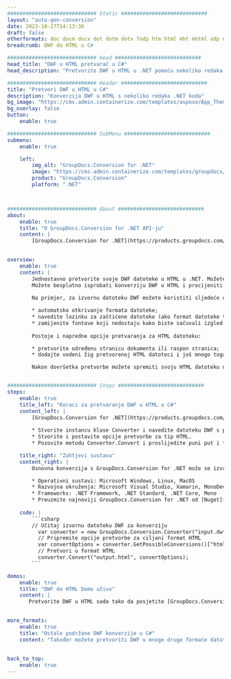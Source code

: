 ```yaml
---
############################# Static ############################
layout: "auto-gen-conversion"
date: 2023-10-27T14:13:36
draft: false
otherformats: doc docm docx dot dotm dotx fodp htm html mht mhtml odp odt otp pot potm potx pps ppsm ppsx ppt pptm pptx rtf
breadcrumb: DWF do HTML u C#

############################# Head ############################
head_title: "DWF u HTML pretvarač u C#"
head_description: "Pretvorite DWF u HTML u .NET pomoću nekoliko redaka koda. Koristite GroupDocs Document Conversion API za pretvaranje preko 160 formata datoteka."

############################# Header ############################
title: "Pretvori DWF u HTML u C#"
description: "Konverzija DWF u HTML s nekoliko redaka .NET koda"
bg_image: "https://cms.admin.containerize.com/templates/aspose/App_Themes/V3/images/bg/header1.png"
bg_overlay: false
button:
    enable: true

############################# SubMenu ############################
submenu:
    enable: true

    left:
        img_alt: "GroupDocs.Conversion for .NET"
        image: "https://cms.admin.containerize.com/templates/groupdocs/images/product-logos/90x90-noborder/groupdocs-conversion-net.png"
        product: "GroupDocs.Conversion"
        platform: ".NET"



############################# About ############################
about:
    enable: true
    title: "O GroupDocs.Conversion for .NET API-ju"
    content: |
        [GroupDocs.Conversion for .NET](https://products.groupdocs.com/conversion/net/) može se koristiti za pretvaranje Microsoft Worda, Excela, PowerPointa, PDF-a, Visio i drugih formata. GroupDocs.Conversion je samostalni API koji je prikladan za pozadinske i interne sustave gdje su potrebne visoke performanse. Ne ovisi o softveru poput Microsofta ili Open Officea.
    

overview:
    enable: true
    content: |
        Jednostavno pretvorite svoje DWF datoteke u HTML u .NET. Možete koristiti samo nekoliko C# linija koda na bilo kojoj platformi po vašem izboru kao što su - Windows, Linux, macOS.
        Možete besplatno isprobati konverziju DWF u HTML i procijeniti kvalitetu rezultata konverzije. Uz jednostavne scenarije konverzije datoteka, možete isprobati naprednije opcije za učitavanje izvorne DWF datoteke i za spremanje izlaznog HTML rezultata. 
        
        Na primjer, za izvornu datoteku DWF možete koristiti sljedeće opcije učitavanja:

        * automatsko otkrivanje formata datoteke;
        * navedite lozinku za zaštićene datoteke (ako format datoteke to podržava);
        * zamijenite fontove koji nedostaju kako biste sačuvali izgled dokumenta.
        
        Postoje i napredne opcije pretvaranja za HTML datoteku:

        * pretvorite određenu stranicu dokumenta ili raspon stranica;
        * dodajte vodeni žig pretvorenoj HTML datoteci i još mnogo toga.

        Nakon dovršetka pretvorbe možete spremiti svoju HTML datoteku na lokalnu stazu datoteke ili bilo koju pohranu treće strane kao što su FTP, Amazon S3, Google Drive, Dropbox itd. Imajte na umu - da pretvorite DWF u {{ TO}} nema potrebe za instaliranjem bilo kakvog dodatnog softvera - poput MS Officea, Open Officea, Adobe Acrobat Readera itd.


############################# Steps ############################
steps:
    enable: true
    title_left: "Koraci za pretvaranje DWF u HTML u C#"
    content_left: |
        [GroupDocs.Conversion for .NET](https://products.groupdocs.com/conversion/net/) programerima olakšava pretvaranje DWF datoteke u HTML s nekoliko redaka koda.
        
        * Stvorite instancu klase Converter i navedite datoteku DWF s punim putem
        * Stvorite i postavite opcije pretvorbe za tip HTML.
        * Pozovite metodu Converter.Convert i proslijedite puni put i format (HTML) kao parametar

    title_right: "Zahtjevi sustava"
    content_right: |
        Osnovna konverzija s GroupDocs.Conversion for .NET može se izvršiti u samo nekoliko jednostavnih koraka. Naši API-ji podržani su na svim glavnim platformama i operativnim sustavima. Prije izvršavanja koda u nastavku, provjerite imate li sljedeće preduvjete instalirane na vašem sustavu.

        * Operativni sustavi: Microsoft Windows, Linux, MacOS
        * Razvojna okruženja: Microsoft Visual Studio, Xamarin, MonoDevelop
        * Frameworks: .NET Framework, .NET Standard, .NET Core, Mono
        * Preuzmite najnoviji GroupDocs.Conversion for .NET od [Nuget](https://www.nuget.org/packages/groupdocs.conversion)
         
    code: |
        ```csharp    
        // Učitaj izvornu datoteku DWF za konverziju
          var converter = new GroupDocs.Conversion.Converter("input.dwf");
          // Pripremite opcije pretvorbe za ciljani format HTML
          var convertOptions = converter.GetPossibleConversions()["html"].ConvertOptions;
          // Pretvori u format HTML
          converter.Convert("output.html", convertOptions);
        ```

demos:
    enable: true
    title: "DWF do HTML Demo uživo"
    content: |
       Pretvorite DWF u HTML sada tako da posjetite [GroupDocs.Conversion App](https://products.groupdocs.app/conversion/family) web mjesto. Online demo ima sljedeće prednosti
          

more_formats:
    enable: true
    title: "Ostale podržane DWF konverzije u C#"
    content: "Također možete pretvoriti DWF u mnoge druge formate datoteka. Pogledajte popis u nastavku."
       
       
back_to_top:
    enable: true
---
```


